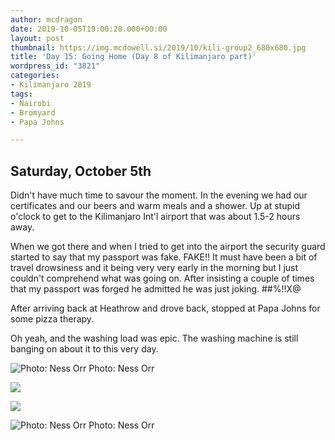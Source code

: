 ```yaml
---
author: mcdragon
date: 2019-10-05T19:00:28.000+00:00
layout: post
thumbnail: https://img.mcdowell.si/2019/10/kili-group2_680x680.jpg
title: 'Day 15: Going Home (Day 8 of Kilimanjaro part)'
wordpress_id: "3821"
categories:
- Kilimanjaro 2019
tags:
- Nairobi
- Bromyard
- Papa Johns

---
```

## Saturday, October 5th

Didn't have much time to savour the moment. In the evening we had our certificates and our beers and warm meals and a shower. Up at stupid o'clock to get to the Kilimanjaro Int'l airport that was about 1.5-2 hours away.

When we got there and when I tried to get into the airport the security guard started to say that my passport was fake. FAKE!! It must have been a bit of travel drowsiness and it being very very early in the morning but I just couldn't comprehend what was going on. After insisting a couple of times that my passport was forged he admitted he was just joking. ##%!!X@

After arriving back at Heathrow and drove back, stopped at Papa Johns for some pizza therapy.

Oh yeah, and the washing load was epic. The washing machine is still banging on about it to this very day.

![Photo: Ness Orr](https://img.mcdowell.si/2019/10/group-photo4.resized.jpg)
Photo: Ness Orr

![](https://img.mcdowell.si/2019/10/kili-mash-potato.jpg)

![](https://img.mcdowell.si/2019/10/kili-beer.jpg)

![Photo: Ness Orr](https://img.mcdowell.si/2019/10/group-photo3.resized.jpg)
Photo: Ness Orr